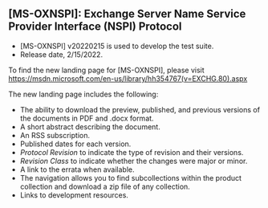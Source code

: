 ## [MS-OXNSPI]: Exchange Server Name Service Provider Interface (NSPI) Protocol
- [MS-OXNSPI] v20220215 is used to develop the test suite.  
- Release date, 2/15/2022.

To find the new landing page for [MS-OXNSPI], please visit https://msdn.microsoft.com/en-us/library/hh354767(v=EXCHG.80).aspx

The new landing page includes the following:
- The ability to download the preview, published, and previous versions of the documents in PDF and .docx format.
- A short abstract describing the document.
- An RSS subscription.
- Published dates for each version.
- *Protocol Revision* to indicate the type of revision and their versions.
- *Revision Class* to indicate whether the changes were major or minor.
- A link to the errata when available.
- The navigation allows you to find subcollections within the product collection and download a zip file of any collection.
- Links to development resources.